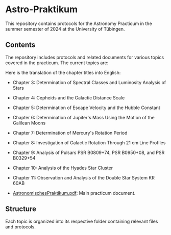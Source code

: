 

# Astro-Praktikum

This repository contains protocols for the Astronomy Practicum in the summer semester of 2024 at the University of Tübingen.

## Contents

The repository includes protocols and related documents for various topics covered in the practicum. The current topics are:

Here is the translation of the chapter titles into English:

- Chapter 3: Determination of Spectral Classes and Luminosity Analysis of Stars
- Chapter 4: Cepheids and the Galactic Distance Scale
- Chapter 5: Determination of Escape Velocity and the Hubble Constant
- Chapter 6: Determination of Jupiter's Mass Using the Motion of the Galilean Moons
- Chapter 7: Determination of Mercury's Rotation Period
- Chapter 8: Investigation of Galactic Rotation Through 21 cm Line Profiles
- Chapter 9: Analysis of Pulsars PSR B0809+74, PSR B0950+08, and PSR B0329+54
- Chapter 10: Analysis of the Hyades Star Cluster
- Chapter 11: Observation and Analysis of the Double Star System KR 60AB
  
- [AstronomischesPraktikum.pdf](AstronomischesPraktikum.pdf): Main practicum document.

## Structure

Each topic is organized into its respective folder containing relevant files and protocols.
